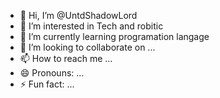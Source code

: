 - 👋 Hi, I’m @UntdShadowLord
- 👀 I’m interested in Tech and robitic
- 🌱 I’m currently learning programation langage
- 💞️ I’m looking to collaborate on ...
- 📫 How to reach me ...
- 😄 Pronouns: ...
- ⚡ Fun fact: ...

<!---
UntdShadowLord/UntdShadowLord is a ✨ special ✨ repository because its `README.md` (this file) appears on your GitHub profile.
You can click the Preview link to take a look at your changes.
--->
